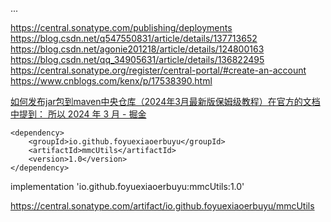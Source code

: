 ...

https://central.sonatype.com/publishing/deployments
https://blog.csdn.net/q547550831/article/details/137713652
https://blog.csdn.net/agonie201218/article/details/124800163
https://blog.csdn.net/qq_34905631/article/details/136822495
https://central.sonatype.org/register/central-portal/#create-an-account
https://www.cnblogs.com/kenx/p/17538390.html

[如何发布jar包到maven中央仓库（2024年3月最新版保姆级教程）在官方的文档中提到： 所以 2024 年 3 月 - 掘金](https://juejin.cn/post/7347207466818289703)



```
<dependency>
    <groupId>io.github.foyuexiaoerbuyu</groupId>
    <artifactId>mmcUtils</artifactId>
    <version>1.0</version>
</dependency>
```

implementation 'io.github.foyuexiaoerbuyu:mmcUtils:1.0'

https://central.sonatype.com/artifact/io.github.foyuexiaoerbuyu/mmcUtils